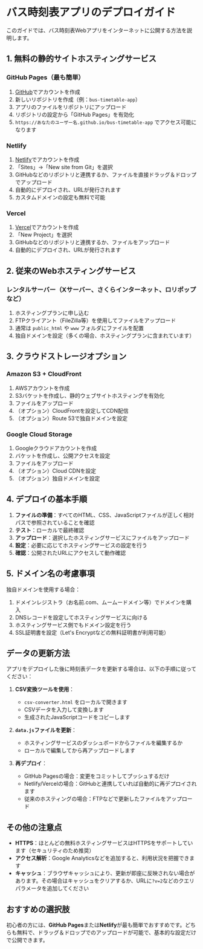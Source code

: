 # バス時刻表アプリのデプロイガイド

このガイドでは、バス時刻表Webアプリをインターネットに公開する方法を説明します。

## 1. 無料の静的サイトホスティングサービス

### GitHub Pages（最も簡単）
1. [GitHub](https://github.com/)でアカウントを作成
2. 新しいリポジトリを作成（例：`bus-timetable-app`）
3. アプリのファイルをリポジトリにアップロード
4. リポジトリの設定から「GitHub Pages」を有効化
5. `https://あなたのユーザー名.github.io/bus-timetable-app` でアクセス可能になります

### Netlify
1. [Netlify](https://www.netlify.com/)でアカウントを作成
2. 「Sites」→「New site from Git」を選択
3. GitHubなどのリポジトリと連携するか、ファイルを直接ドラッグ＆ドロップでアップロード
4. 自動的にデプロイされ、URLが発行されます
5. カスタムドメインの設定も無料で可能

### Vercel
1. [Vercel](https://vercel.com/)でアカウントを作成
2. 「New Project」を選択
3. GitHubなどのリポジトリと連携するか、ファイルをアップロード
4. 自動的にデプロイされ、URLが発行されます

## 2. 従来のWebホスティングサービス

### レンタルサーバー（Xサーバー、さくらインターネット、ロリポップなど）
1. ホスティングプランに申し込む
2. FTPクライアント（FileZilla等）を使用してファイルをアップロード
3. 通常は `public_html` や `www` フォルダにファイルを配置
4. 独自ドメインを設定（多くの場合、ホスティングプランに含まれています）

## 3. クラウドストレージオプション

### Amazon S3 + CloudFront
1. AWSアカウントを作成
2. S3バケットを作成し、静的ウェブサイトホスティングを有効化
3. ファイルをアップロード
4. （オプション）CloudFrontを設定してCDN配信
5. （オプション）Route 53で独自ドメインを設定

### Google Cloud Storage
1. Googleクラウドアカウントを作成
2. バケットを作成し、公開アクセスを設定
3. ファイルをアップロード
4. （オプション）Cloud CDNを設定
5. （オプション）独自ドメインを設定

## 4. デプロイの基本手順

1. **ファイルの準備**：すべてのHTML、CSS、JavaScriptファイルが正しく相対パスで参照されていることを確認
2. **テスト**：ローカルで最終確認
3. **アップロード**：選択したホスティングサービスにファイルをアップロード
4. **設定**：必要に応じてホスティングサービスの設定を行う
5. **確認**：公開されたURLにアクセスして動作確認

## 5. ドメイン名の考慮事項

独自ドメインを使用する場合：
1. ドメインレジストラ（お名前.com、ムームードメイン等）でドメインを購入
2. DNSレコードを設定してホスティングサービスに向ける
3. ホスティングサービス側でもドメイン設定を行う
4. SSL証明書を設定（Let's Encryptなどの無料証明書が利用可能）

## データの更新方法

アプリをデプロイした後に時刻表データを更新する場合は、以下の手順に従ってください：

1. **CSV変換ツールを使用**：
   - `csv-converter.html` をローカルで開きます
   - CSVデータを入力して変換します
   - 生成されたJavaScriptコードをコピーします

2. **`data.js`ファイルを更新**：
   - ホスティングサービスのダッシュボードからファイルを編集するか
   - ローカルで編集してから再アップロードします

3. **再デプロイ**：
   - GitHub Pagesの場合：変更をコミットしてプッシュするだけ
   - Netlify/Vercelの場合：GitHubと連携していれば自動的に再デプロイされます
   - 従来のホスティングの場合：FTPなどで更新したファイルをアップロード

## その他の注意点

- **HTTPS**：ほとんどの無料ホスティングサービスはHTTPSをサポートしています（セキュリティのため推奨）
- **アクセス解析**：Google Analyticsなどを追加すると、利用状況を把握できます
- **キャッシュ**：ブラウザキャッシュにより、更新が即座に反映されない場合があります。その場合はキャッシュをクリアするか、URLに`?v=2`などのクエリパラメータを追加してください

## おすすめの選択肢

初心者の方には、**GitHub Pages**または**Netlify**が最も簡単でおすすめです。どちらも無料で、ドラッグ＆ドロップでのアップロードが可能で、基本的な設定だけで公開できます。
